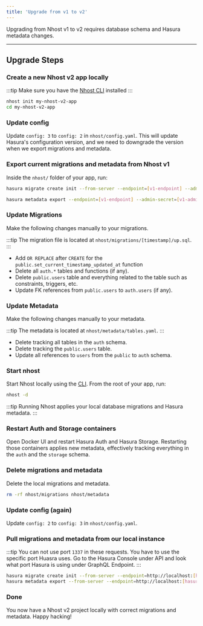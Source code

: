 ```yaml
---
title: 'Upgrade from v1 to v2'
---
```


Upgrading from Nhost v1 to v2 requires database schema and Hasura metadata changes.

---

## Upgrade Steps

### Create a new Nhost v2 app locally

:::tip
Make sure you have the [Nhost CLI](/reference/cli) installed
:::

```bash
nhost init my-nhost-v2-app
cd my-nhost-v2-app
```

### Update config

Update `config: 3` to `config: 2` in `nhost/config.yaml`. This will update Hasura's configuration version, and we need to downgrade the version when we export migrations and metadata.

### Export current migrations and metadata from Nhost v1

Inside the `nhost/` folder of your app, run:

```bash
hasura migrate create init --from-server --endpoint=[v1-endpoint] --admin-secret=[v1-admin-secret]

hasura metadata export --endpoint=[v1-endpoint] --admin-secret=[v1-admin-secret]
```

### Update Migrations

Make the following changes manually to your migrations.

:::tip
The migration file is located at `nhost/migrations/[timestamp]/up.sql`.
:::

- Add `OR REPLACE` after `CREATE` for the `public.set_current_timestamp_updated_at` function
- Delete all `auth.*` tables and functions (if any).
- Delete `public.users` table and everything related to the table such as constraints, triggers, etc.
- Update FK references from `public.users` to `auth.users` (if any).

### Update Metadata

Make the following changes manually to your metadata.

:::tip
The metadata is located at `nhost/metadata/tables.yaml`.
:::

- Delete tracking all tables in the `auth` schema.
- Delete tracking the `public.users` table.
- Update all references to `users` from the `public` to `auth` schema.

### Start nhost

Start Nhost locally using the [CLI](/reference/cli). From the root of your app, run:

```bash
nhost -d
```

:::tip
Running Nhost applies your local database migrations and Hasura metadata.
:::

### Restart Auth and Storage containers

Open Docker UI and restart Hasura Auth and Hasura Storage. Restarting those containers applies new metadata, effectively tracking everything in the `auth` and the `storage` schema.

### Delete migrations and metadata

Delete the local migrations and metadata.

```bash
rm -rf nhost/migrations nhost/metadata
```

### Update config (again)

Update `config: 2` to `config: 3` in `nhost/config.yaml`.

### Pull migrations and metadata from our local instance

:::tip
You can not use port `1337` in these requests. You have to use the specific port Huasra uses. Go to the Hasura Console under API and look what port Hasura is using under GraphQL Endpoint.
:::

```bash
hasura migrate create init --from-server --endpoint=http://localhost:[hasura-port] --admin-secret=nhost-admin-secret
hasura metadata export --from-server --endpoint=http://localhost:[hasura-port] --admin-secret=nhost-admin-secret
```

### Done

You now have a Nhost v2 project locally with correct migrations and metadata. Happy hacking!
